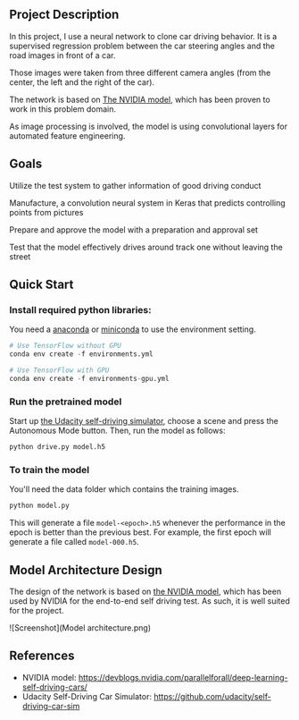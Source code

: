 
## Project Description

In this project, I use a neural network to clone car driving behavior.  It is a supervised regression problem between the car steering angles and the road images in front of a car.  

Those images were taken from three different camera angles (from the center, the left and the right of the car).  

The network is based on [The NVIDIA model](https://devblogs.nvidia.com/parallelforall/deep-learning-self-driving-cars/), which has been proven to work in this problem domain.

As image processing is involved, the model is using convolutional layers for automated feature engineering.  

## Goals
Utilize the test system to gather information of good driving conduct 

Manufacture, a convolution neural system in Keras that predicts controlling points from pictures 

Prepare and approve the model with a preparation and approval set 

Test that the model effectively drives around track one without leaving the street

## Quick Start

### Install required python libraries:

You need a [anaconda](https://www.continuum.io/downloads) or [miniconda](https://conda.io/miniconda.html) to use the environment setting.

```python
# Use TensorFlow without GPU
conda env create -f environments.yml 

# Use TensorFlow with GPU
conda env create -f environments-gpu.yml
```


### Run the pretrained model

Start up [the Udacity self-driving simulator](https://github.com/udacity/self-driving-car-sim), choose a scene and press the Autonomous Mode button.  Then, run the model as follows:

```python
python drive.py model.h5
```

### To train the model

You'll need the data folder which contains the training images.

```python
python model.py
```

This will generate a file `model-<epoch>.h5` whenever the performance in the epoch is better than the previous best.  For example, the first epoch will generate a file called `model-000.h5`.

## Model Architecture Design

The design of the network is based on [the NVIDIA model](https://devblogs.nvidia.com/parallelforall/deep-learning-self-driving-cars/), which has been used by NVIDIA for the end-to-end self driving test.  As such, it is well suited for the project.  

![Screenshot](Model architecture.png)



## References
- NVIDIA model: https://devblogs.nvidia.com/parallelforall/deep-learning-self-driving-cars/
- Udacity Self-Driving Car Simulator: https://github.com/udacity/self-driving-car-sim

